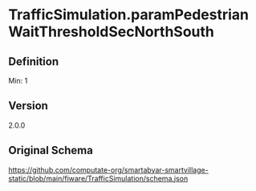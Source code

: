 # TrafficSimulation.paramPedestrianWaitThresholdSecNorthSouth

## Definition
Min: 1

## Version
2.0.0

## Original Schema
https://github.com/computate-org/smartabyar-smartvillage-static/blob/main/fiware/TrafficSimulation/schema.json

